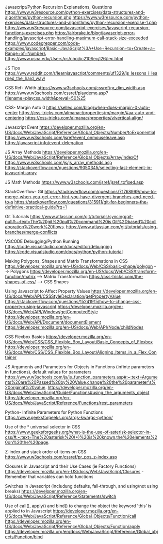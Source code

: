 Javascript/Python Recursion Explanations, Questions
https://www.w3resource.com/python-exercises/data-structures-and-algorithms/python-recursion.php
https://www.w3resource.com/python-exercises/data-structures-and-algorithms/python-recursion-exercise-1.php
https://www.w3resource.com/javascript-exercises/javascript-recursion-functions-exercises.php
https://airbrake.io/blog/javascript-error-handling/javascript-error-handling-maximum-call-stack-size-exceeded
https://www.codegrepper.com/code-examples/javascript/Basic+JavaScript%3A+Use+Recursion+to+Create+a+Range+of+Numbers
https://www.usna.edu/Users/cs/choi/ic210/lec/l26/lec.html

JS Tips
https://www.reddit.com/r/learnjavascript/comments/uf1329/js_lessons_i_learned_the_hard_way/


CSS Ref- Width
https://www.w3schools.com/cssref/pr_dim_width.asp
https://www.w3schools.com/cssref/playdemo.asp?filename=playcss_width&preval=50%25


CSS- Margin Auto 0
https://selleo.com/blog/when-does-margin-0-auto-center
https://css-tricks.com/almanac/properties/m/margin/#aa-auto-and-centering
https://css-tricks.com/almanac/properties/v/vertical-align/

Javascript Event
https://developer.mozilla.org/en-US/docs/Web/JavaScript/Reference/Global_Objects/Number/toExponential
https://www.w3schools.com/jsref/event_onmouseleave.asp
https://javascript.info/event-delegation

JS Array Methods
https://developer.mozilla.org/en-US/docs/Web/JavaScript/Reference/Global_Objects/Array/indexOf
https://www.w3schools.com/js/js_array_methods.asp
https://stackoverflow.com/questions/9050345/selecting-last-element-in-javascript-array

JS Math Methods
https://www.w3schools.com/jsref/jsref_tofixed.asp


StackOverflow- Git
https://stackoverflow.com/questions/71768999/how-to-merge-when-you-get-error-hint-you-have-divergent-branches-and-need-to-s
https://stackoverflow.com/questions/315911/git-for-beginners-the-definitive-practical-guide?rq=1


Git Tutorials
https://www.atlassian.com/git/tutorials/syncing/git-pull#:~:text=The%20git%20pull%20command%20is,Git%2Dbased%20collaboration%20work%20flows.
https://www.atlassian.com/git/tutorials/using-branches/merge-conflicts


VSCODE Debugging/Python Running
https://code.visualstudio.com/docs/editor/debugging
https://code.visualstudio.com/docs/python/python-tutorial


Making Polygons, Shapes and Matrix Transformations in CSS
https://developer.mozilla.org/en-US/docs/Web/CSS/basic-shape/polygon --> Polygons
https://developer.mozilla.org/en-US/docs/Web/CSS/transform-function/matrix --> Matrix Transformation
https://css-tricks.com/the-shapes-of-css/ --> CSS Shapes


Using Javascript to Affect Property Values
https://developer.mozilla.org/en-US/docs/Web/API/CSSStyleDeclaration/getPropertyValue
https://stackoverflow.com/questions/15241915/how-to-change-css-property-using-javascript
https://developer.mozilla.org/en-US/docs/Web/API/Window/getComputedStyle
https://developer.mozilla.org/en-US/docs/Web/API/Document/documentElement
https://developer.mozilla.org/en-US/docs/Web/API/Node/childNodes


CSS Flexbox Basics
https://developer.mozilla.org/en-US/docs/Web/CSS/CSS_Flexible_Box_Layout/Basic_Concepts_of_Flexbox
https://developer.mozilla.org/en-US/docs/Web/CSS/CSS_Flexible_Box_Layout/Aligning_Items_in_a_Flex_Container

JS Arguments and Parameters for Objects in Functions (infinte parameters in functions), default values for parameters
https://www.w3schools.com/js/js_function_parameters.asp#:~:text=Arguments%20are%20Passed%20by%20Value,change%20the%20parameter's%20original%20value.
https://developer.mozilla.org/en-US/docs/Web/JavaScript/Guide/Functions#using_the_arguments_object
https://developer.mozilla.org/en-US/docs/Web/JavaScript/Reference/Functions/rest_parameters

Python- Infinite Parameters for Python Functions 
https://www.geeksforgeeks.org/args-kwargs-python/

Use of the * universal selector in CSS
https://www.geeksforgeeks.org/what-is-the-use-of-asterisk-selector-in-css/#:~:text=The%20asterisk%20(*)%20is%20known,the%20elements%20on%20the%20page.

Z-index and stack order of items on CSS 
https://www.w3schools.com/cssref/pr_pos_z-index.asp

Closures in Javascript and their Use Cases (ie Factory Functions)
https://developer.mozilla.org/en-US/docs/Web/JavaScript/Closures
    -Remember that variables can hold functions


Switches in Javascript (includung defaults, fall-through, and using/not using breaks)
https://developer.mozilla.org/en-US/docs/Web/JavaScript/Reference/Statements/switch


Use of call(), apply() and bind() to change the object the keyword 'this' is applied to in Javascript
https://developer.mozilla.org/en-US/docs/Web/JavaScript/Reference/Global_Objects/Function/call
https://developer.mozilla.org/en-US/docs/Web/JavaScript/Reference/Global_Objects/Function/apply
https://developer.mozilla.org/en/docs/Web/JavaScript/Reference/Global_objects/Function/bind